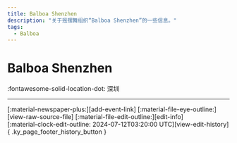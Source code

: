 ```yaml
---
title: Balboa Shenzhen
description: "关于摇摆舞组织“Balboa Shenzhen”的一些信息。"
tags:
  - Balboa
---
```


# Balboa Shenzhen

:fontawesome-solid-location-dot: 深圳  


---

<div class="ky_page_footer" markdown>
<div class="ky_page_footer_trailing" markdown="span">
[:material-newspaper-plus:][add-event-link]
[:material-file-eye-outline:][view-raw-source-file]
[:material-file-edit-outline:][edit-info]
</div>
<div class="ky_page_footer_leading" markdown="span">
[:material-clock-edit-outline: 2024-07-12T03:20:00 UTC][view-edit-history]{ .ky_page_footer_history_button }
</div>
</div>

[add-event-link]: https://github.com/swingdance/events/issues/new?assignees=&labels=add+event&projects=&template=02-add_entity.yml&title=%5Bzh_CN%5D%20Add%20Event%3A%20%3CName%3E&region=zh_CN&province=Guangdong&city=Shenzhen&org_id=balboa-shenzhen "添加活动"
[view-raw-source-file]: https://github.com/swingdance/orgs/blob/main/zh_CN/balboa-shenzhen.json "查看原始源文件"
[edit-info]: https://github.com/swingdance/orgs/issues/new?assignees=&labels=update+org&projects=&template=03-update_entity.yml&title=%5Bzh_CN%5D%20Update%20Org%3A%20Balboa%20Shenzhen&region=zh_CN&id=balboa-shenzhen&name=Balboa%20Shenzhen "编辑信息"

[view-edit-history]: https://github.com/swingdance/orgs/commits/main/zh_CN/balboa-shenzhen.json "查看编辑历史"
